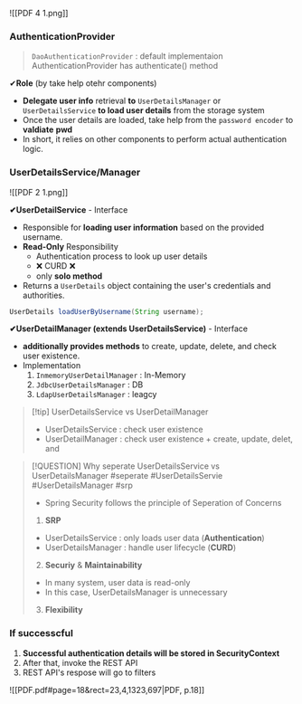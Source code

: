 ![[PDF 4 1.png]]

### AuthenticationProvider
>`DaoAuthenticationProvider` : default implementaion
>AuthenticationProvider has authenticate() method


✔**Role** (by take help otehr components)
- **Delegate user info** retrieval **to** `UserDetailsManager` or `UserDetailsService` **to load user details** from the storage system
- Once the user details are loaded, take help from the `password encoder` to **valdiate** **pwd**
- In short, it relies on other components to perform actual authentication logic.


### UserDetailsService/Manager
![[PDF 2 1.png]]

**✔UserDetailService** - Interface
- Responsible for **loading user information** based on the provided username.
- **Read-Only** Responsibility 
	- Authentication process to look up user details 
	- ❌ CURD ❌
	- only **solo method**
- Returns a `UserDetails` object containing the user's credentials and authorities.
```java
UserDetails loadUserByUsername(String username);
```

**✔UserDetailManager (extends UserDetailsService)** - Interface
- **additionally provides methods** to create, update, delete, and check user existence.
- Implementation
	1. `InmemoryUserDetailManager` : In-Memory
	2. `JdbcUserDetailsManager` : DB
	3. `LdapUserDetailsManager` : leagcy 
>[!tip] UserDetailsService vs UserDetailManager
>- UserDetailsService : check user existence 
>- UserDetailManager : check user existence + create, update, delet, and 



>[!QUESTION] Why seperate UserDetailsService vs UserDetailsManager
> #seperate #UserDetailsServie  #UserDetailsManager  #srp
>- Spring Security follows the principle of Seperation of Concerns
>1. **SRP** 
>	- UserDetailsService : only loads user data (**Authentication**)
>	- UserDetailsManager : handle user lifecycle (**CURD**)
>2. **Securiy** & **Maintainability** 
>	- In many system, user data is read-only
>	- In this case, UserDetailsManager is unnecessary
>3. **Flexibility** 



### If successcful 
1. **Successful authentication details will be stored in SecurityContext**
2. After that, invoke the REST API 
3. REST API's respose will go to filters 


![[PDF.pdf#page=18&rect=23,4,1323,697|PDF, p.18]]





